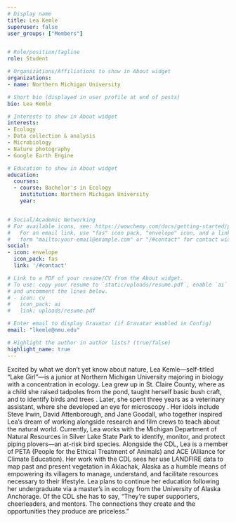 ```yaml
---
# Display name
title: Lea Kemle
superuser: false
user_groups: ["Members"]


# Role/position/tagline
role: Student

# Organizations/Affiliations to show in About widget
organizations:
- name: Northern Michigan University

# Short bio (displayed in user profile at end of posts)
bio: Lea Kemle

# Interests to show in About widget
interests:
- Ecology
- Data collection & analysis
- Microbiology
- Nature photography
- Google Earth Engine

# Education to show in About widget
education:
  courses:
  - course: Bachelor's in Ecology
    institution: Northern Michigan University
    year: 


# Social/Academic Networking
# For available icons, see: https://wowchemy.com/docs/getting-started/page-builder/#icons
#   For an email link, use "fas" icon pack, "envelope" icon, and a link in the
#   form "mailto:your-email@example.com" or "/#contact" for contact widget.
social:
- icon: envelope
  icon_pack: fas
  link: '/#contact'

# Link to a PDF of your resume/CV from the About widget.
# To use: copy your resume to `static/uploads/resume.pdf`, enable `ai` icons in `params.toml`,
# and uncomment the lines below.
# - icon: cv
#   icon_pack: ai
#   link: uploads/resume.pdf

# Enter email to display Gravatar (if Gravatar enabled in Config)
email: "lkemle@nmu.edu"

# Highlight the author in author lists? (true/false)
highlight_name: true
---
```


Excited by what we don’t yet know about nature, Lea Kemle—self-titled “Lake Girl”—is a junior at Northern Michigan University majoring in biology with a concentration in ecology. Lea grew up in St. Claire County, where as a child she raised tadpoles from the pond, taught herself basic bush craft, and to identify birds and trees . Later, she spent three years as a veterinary assistant, where she developed an eye for microscopy  . Her idols include Steve Irwin, David Attenborough, and Jane Goodall, who together inspired Lea’s dream of working alongside research and film crews to teach about the natural world. Currently, Lea works with the Michigan Department of Natural Resources in Silver Lake State Park to identify, monitor, and protect piping plovers—an at-risk bird species. Alongside the CDL, Lea is a member of PETA (People for the Ethical Treatment of Animals) and ACE (Alliance for Climate Education). Her work with the CDL sees her use LANDFIRE data to  map past and present vegetation in Akiachak, Alaska as a humble means of empowering its villagers to manage, understand, and facilitate resources necessary to their lifestyle. Lea plans to continue her education following her undergraduate via a master’s in ecology from the University of Alaska Anchorage. 
Of the CDL she has to say, “They’re super supporters, cheerleaders, and mentors. The connections they create and the opportunities they produce are priceless.”






